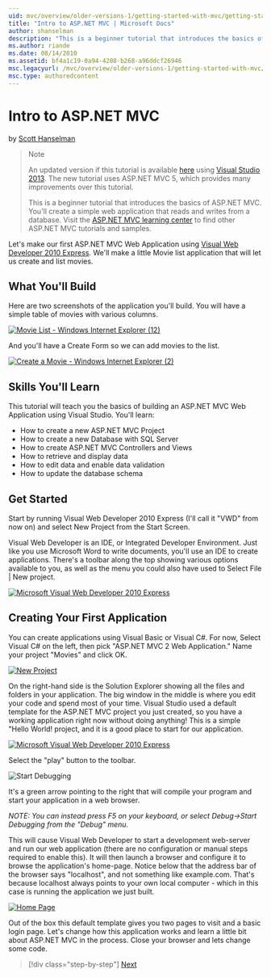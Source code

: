 ```yaml
---
uid: mvc/overview/older-versions-1/getting-started-with-mvc/getting-started-with-mvc-part1
title: "Intro to ASP.NET MVC | Microsoft Docs"
author: shanselman
description: "This is a beginner tutorial that introduces the basics of ASP.NET MVC. Create a simple web application that reads and writes from a database."
ms.author: riande
ms.date: 08/14/2010
ms.assetid: bf4a1c19-0a94-4208-b268-a96ddcf26946
msc.legacyurl: /mvc/overview/older-versions-1/getting-started-with-mvc/getting-started-with-mvc-part1
msc.type: authoredcontent
---
```

Intro to ASP.NET MVC
====================
by [Scott Hanselman](https://github.com/shanselman)

> > [!NOTE]
> > An updated version if this tutorial is available [here](../../getting-started/introduction/getting-started.md) using [Visual Studio 2013](https://my.visualstudio.com/Downloads?q=visual%20studio%202013). The new tutorial uses ASP.NET MVC 5, which provides many improvements over this tutorial.
>
>
> This is a beginner tutorial that introduces the basics of ASP.NET MVC. You'll create a simple web application that reads and writes from a database. Visit the [ASP.NET MVC learning center](../../../index.md) to find other ASP.NET MVC tutorials and samples.


Let's make our first ASP.NET MVC Web Application using [Visual Web Developer 2010 Express](https://www.microsoft.com/express/Web/). We'll make a little Movie list application that will let us create and list movies.

## What You'll Build

Here are two screenshots of the application you'll build. You will have a simple table of movies with various columns.

[![Movie List - Windows Internet Explorer (12)](getting-started-with-mvc-part1/_static/image2.png)](getting-started-with-mvc-part1/_static/image1.png)

And you'll have a Create Form so we can add movies to the list.

[![Create a Movie - Windows Internet Explorer (2)](getting-started-with-mvc-part1/_static/image4.png)](getting-started-with-mvc-part1/_static/image3.png)

## Skills You'll Learn

This tutorial will teach you the basics of building an ASP.NET MVC Web Application using Visual Studio. You'll learn:

- How to create a new ASP.NET MVC Project
- How to create a new Database with SQL Server
- How to create ASP.NET MVC Controllers and Views
- How to retrieve and display data
- How to edit data and enable data validation
- How to update the database schema

## Get Started

Start by running Visual Web Developer 2010 Express (I'll call it "VWD" from now on) and select New Project from the Start Screen.

Visual Web Developer is an IDE, or Integrated Developer Environment. Just like you use Microsoft Word to write documents, you'll use an IDE to create applications. There's a toolbar along the top showing various options available to you, as well as the menu you could also have used to Select File | New project.

[![Microsoft Visual Web Developer 2010 Express](getting-started-with-mvc-part1/_static/image6.png)](getting-started-with-mvc-part1/_static/image5.png)

## Creating Your First Application

You can create applications using Visual Basic or Visual C#. For now, Select Visual C# on the left, then pick "ASP.NET MVC 2 Web Application." Name your project "Movies" and click OK.

[![New Project](getting-started-with-mvc-part1/_static/image8.png)](getting-started-with-mvc-part1/_static/image7.png)

On the right-hand side is the Solution Explorer showing all the files and folders in your application. The big window in the middle is where you edit your code and spend most of your time. Visual Studio used a default template for the ASP.NET MVC project you just created, so you have a working application right now without doing anything! This is a simple "Hello World! project, and it is a good place to start for our application.

[![Microsoft Visual Web Developer 2010 Express](getting-started-with-mvc-part1/_static/image10.png)](getting-started-with-mvc-part1/_static/image9.png)

Select the "play" button to the toolbar.

![Start Debugging](getting-started-with-mvc-part1/_static/image11.png)

It's a green arrow pointing to the right that will compile your program and start your application in a web browser.

*NOTE: You can instead press F5 on your keyboard, or select Debug-&gt;Start Debugging from the "Debug" menu.*

This will cause Visual Web Developer to start a development web-server and run our web application (there are no configuration or manual steps required to enable this). It will then launch a browser and configure it to browse the application's home-page. Notice below that the address bar of the browser says "localhost", and not something like example.com. That's because localhost always points to your own local computer - which in this case is running the application we just built.

[![Home Page](getting-started-with-mvc-part1/_static/image13.png)](getting-started-with-mvc-part1/_static/image12.png)

Out of the box this default template gives you two pages to visit and a basic login page. Let's change how this application works and learn a little bit about ASP.NET MVC in the process. Close your browser and lets change some code.

> [!div class="step-by-step"]
> [Next](getting-started-with-mvc-part2.md)
